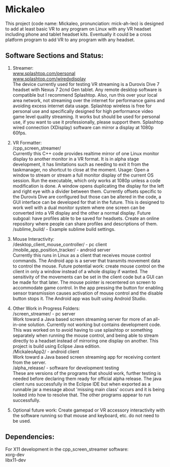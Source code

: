 # Mickaleo

This project (code name: Mickaleo, pronunciation: mick-ah-leo) is designed to add at least basic VR to any program on Linux with any VR headset including phone and tablet headset kits. Eventually it could be a cross platform program to add VR to any program with any headset.

## Software Sections and Status:

1.  Streamer:
<br>www.splashtop.com/personal
<br>www.splashtop.com/wiredxdisplay
<br>The device currently used for testing VR streaming is a Durovis Dive 7 headset with Nexus 7 2cnd Gen tablet. Any remote desktop software is compatible but I recommend Splashtop. Also, run this over your local area network, not streaming over the internet for performance gains and avoiding excess internet data usage. Splashtop wireless is free for personal use and specifically designed for high performance video game level quality streaming. It works but should be used for personal use, if you want to use it professionally, please support them. Splashtop wired connection (XDisplay) software can mirror a display at 1080p 60fps. 

2.  VR Formatter:
<br>/cpp_screen_streamer/ 
<br>Currently this C++ code provides realtime mirror of one Linux monitor display to another monitor in a VR format. It is in alpha stage development, it has limitations such as needing to exit it from the taskmanager, no shortcut to close at the moment. Usage: Open a window to stream or stream a full monitor display of the current OS session. Run the executable, which only works at 1080p unless a code modification is done. A window opens duplicating the display for the left and right eye with a divider between them. Currently offsets specific to the Durovis Dive are configured but those can be altered in the code, a GUI interface can be developed for that in the future. This is designed to work well with a dual monitor system where one screen can be converted into a VR display and the other a normal display. Future subgoal: have profiles able to be saved for headsets. Create an online repository where people can share profiles and descriptions of them.
<br>/sublime_build/ - Example sublime build settings.

3.  Mouse Interactivity:
<br>/desktop_client_mouse_controller/ - pc client
<br>/mobile_app_position_tracker/ - android server
<br>Currently this runs in Linux as a client that receives mouse control commands. The Android app is a server that transmits movement data to control the mouse. Future potential work: create mouse control on the client in only a window instead of a whole display if wanted. The sensitivity of the movements can be set in the client code but a GUI can be made for that later. The mouse pointer is recentered on screen to accommodate game control. In the app pressing the button for enabling sensor transmission causes activation of mouse control and the disable button stops it. The Android app was built using Android Studio.

4.  Other Work in Progress Folders:
<br>/screen_streamer/ - pc server
<br>Work toward a Java based screen streaming server for more of an all-in-one solution. Currently not working but contains development code. This was worked on to avoid having to use splashtop or something separately when running the mouse control, and being able to stream directly to a headset instead of mirroring one display on another. This project is build using Eclipse Java edition.
<br>/MickaleoApp2/ - android client
<br>Work toward a Java based screen streaming app for receiving content from the server.
<br>/alpha_release/ - software for development testing
<br>These are versions of the programs that should work, further testing is needed before declaring them ready for official alpha release. The java client runs successfully in the Eclipse IDE but when exported as a runnable jar a message about 'missing main class' occurs and it is being looked into how to resolve that. The other programs appear to run successfully.

5.  Optional future work: Create gamepad or VR accessory interactivity with the software running so that mouse and keyboard, etc. do not need to be used.

## Dependencies:
For X11 development in the cpp_screen_streamer software:
<br>xorg-dev
<br>libx11-dev

